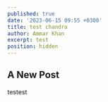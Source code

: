 ```yaml
---
published: true
date: '2023-06-15 09:55 +0300'
title: test chandra
author: Ammar Khan
excerpt: test
position: hidden
---
```

## A New Post

testest
